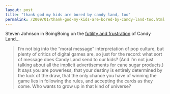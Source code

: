 ```yaml
---
layout: post
title: "thank god my kids are bored by candy land, too"
permalink: /2009/01/thank-god-my-kids-are-bored-by-candy-land-too.html
---
```


<p>Steven Johnson in BoingBoing on the <a href="http://www.boingboing.net/2009/01/26/the-case-against-can.html">futility and frustration</a> of Candy Land...</p>

<blockquote>
  <p>I’m not big into the “moral message” interpretation of pop culture, but plenty of critics of digital games are, so just for the record: what sort of message does Candy Land send to our kids? (And I’m not just talking about all the implicit advertisements for cane sugar products.) It says you are powerless, that your destiny is entirely determined by the luck of the draw, that the only chance you have of winning the game lies in following the rules, and accepting the cards as they come. Who wants to grow up in that kind of universe?</p>
</blockquote>



